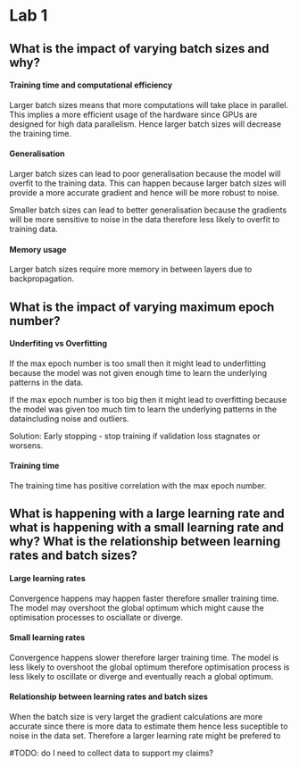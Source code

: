 # Lab 1

## What is the impact of varying batch sizes and why?
#### Training time and computational efficiency
Larger batch sizes means that more computations will take place in parallel. This implies a more efficient usage of the hardware since GPUs are designed for high data parallelism. Hence larger batch sizes will decrease the training time.

#### Generalisation
Larger batch sizes can lead to poor generalisation because the model will overfit to the training data. This can happen because larger batch sizes will provide a more accurate gradient and hence will be more robust to noise.

Smaller batch sizes can lead to better generalisation because the gradients will be more sensitive to noise in the data therefore less likely to overfit to training data.

#### Memory usage
Larger batch sizes require more memory in between layers due to backpropagation.

## What is the impact of varying maximum epoch number?
#### Underfiting vs Overfitting
If the max epoch number is too small then it might lead to underfitting because the model was not given enough time to learn the underlying patterns in the data.

If the max epoch number is too big then it might lead to overfitting because the model was given too much tim to learn the underlying patterns in the dataincluding noise and outliers.

Solution: Early stopping - stop training if validation loss stagnates or worsens.

#### Training time
The training time has positive correlation with the max epoch number.

## What is happening with a large learning rate and what is happening with a small learning rate and why? What is the relationship between learning rates and batch sizes?
#### Large learning rates
Convergence happens may happen faster therefore smaller training time.
The model may overshoot the global optimum which might cause the optimisation processes to osciallate or diverge.

#### Small learning rates
Convergence happens slower therefore larger training time.
The model is less likely to overshoot the global optimum therefore optimisation process is less likely to oscillate or diverge and eventually reach a global optimum.

#### Relationship between learning rates and batch sizes
When the batch size is very larget the gradient calculations are more accurate since there is more data to estimate them hence less suceptible to noise in the data set. Therefore a larger learning rate might be prefered to 

#TODO: do I need to collect data to support my claims?
